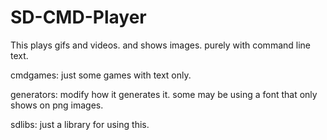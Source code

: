 # SD-CMD-Player
This plays gifs and videos. and shows images. purely with command line text.


cmdgames: just some games with text only.

generators: modify how it generates it. some may be using a font that only shows on png images.

sdlibs: just a library for using this.
